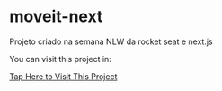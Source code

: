 # moveit-next
Projeto criado na semana NLW da rocket seat e next.js

You can visit this project in:

<a href="https://moveit-next-fzlb1gxza-levircesar.vercel.app">Tap Here to Visit This Project</a>
